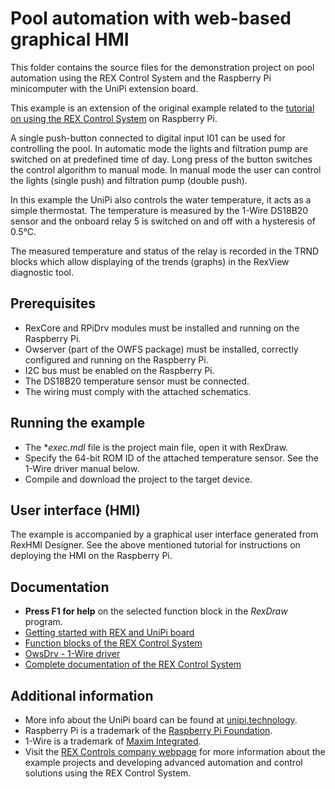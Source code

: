 ﻿Pool automation with web-based graphical HMI 
============================================

This folder contains the source files for the demonstration project on pool 
automation using the REX Control System and the Raspberry Pi minicomputer with 
the UniPi extension board.

This example is an extension of the original example related to the 
[tutorial on using the REX Control System](http://www.rexcontrols.com/articles/getting-started-with-rex-on-raspberry-pi)
on Raspberry Pi.

A single push-button connected to digital input I01 can be used for controlling 
the pool. In automatic mode the lights and filtration pump are switched on at 
predefined time of day. Long press of the button switches the control algorithm 
to manual mode. In manual mode the user can control the lights (single push) and 
filtration pump (double push).

In this example the UniPi also controls the water temperature, it acts as a 
simple thermostat. The temperature is measured by the 1-Wire DS18B20 sensor and 
the onboard relay 5 is switched on and off with a hysteresis of 0.5°C.

The measured temperature and status of the relay is recorded in the TRND blocks
which allow displaying of the trends (graphs) in the RexView diagnostic tool. 

## Prerequisites ##

- RexCore and RPiDrv modules must be installed and running on the Raspberry Pi.
- Owserver (part of the OWFS package) must be installed, correctly configured and running on the Raspberry Pi.
- I2C bus must be enabled on the Raspberry Pi.
- The DS18B20 temperature sensor must be connected.
- The wiring must comply with the attached schematics. 

## Running the example ##

- The **exec.mdl* file is the project main file, open it with RexDraw.
- Specify the 64-bit ROM ID of the attached temperature sensor. See the 1-Wire driver manual below.
- Compile and download the project to the target device.

## User interface (HMI) ##

The example is accompanied by a graphical user interface generated from RexHMI Designer. See the above mentioned tutorial for instructions on 
deploying the HMI on the Raspberry Pi.

## Documentation ##

- **Press F1 for help** on the selected function block in the *RexDraw* program.
- [Getting started with REX and UniPi board](https://www.rexcontrols.com/media/2.50.1/doc/ENGLISH/MANUALS/RexGettingStarted/RexGettingStarted_UniPi_ENG.html)
- [Function blocks of the REX Control System](https://www.rexcontrols.com/media/2.50.1/doc/ENGLISH/MANUALS/BRef/BRef_ENG.html)
- [OwsDrv - 1-Wire driver](https://www.rexcontrols.com/media/2.50.1/doc/ENGLISH/MANUALS/OwsDrv/OwsDrv_ENG.html)
- [Complete documentation of the REX Control System](http://www.rexcontrols.com/documentation-and-support)

## Additional information ##

- More info about the UniPi board can be found at [unipi.technology](http://www.unipi.technology).
- Raspberry Pi is a trademark of the [Raspberry Pi Foundation](http://www.raspberrypi.org).
- 1-Wire is a trademark of [Maxim Integrated](http://www.maxim-ic.com).
- Visit the [REX Controls company webpage](http://www.rexcontrols.com) 
for more information about the example projects and developing advanced 
automation and control solutions using the REX Control System.